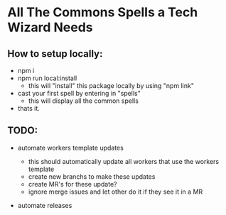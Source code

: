 # All The Commons Spells a Tech Wizard Needs

## How to setup locally:
- npm i
- npm run local:install
  - this will "install" this package locally by using "npm link"
- cast your first spell by entering in "spells"
  - this will display all the common spells
- thats it.


## TODO:
- automate workers template updates
  - this should automatically update all workers that use the workers template
  - create new branchs to make these updates
  - create MR's for these update?
  - ignore merge issues and let other do it if they see it in a MR

- automate releases
